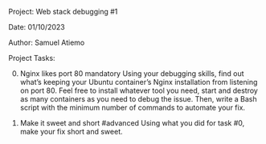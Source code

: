 Project: Web stack debugging #1

Date: 01/10/2023

Author: Samuel Atiemo

Project Tasks:

0. Nginx likes port 80
mandatory
Using your debugging skills, find out what’s keeping your Ubuntu container’s Nginx installation from listening on port 80. Feel free to install whatever tool you need, start and destroy as many containers as you need to debug the issue. Then, write a Bash script with the minimum number of commands to automate your fix.

1. Make it sweet and short
#advanced
Using what you did for task #0, make your fix short and sweet.

